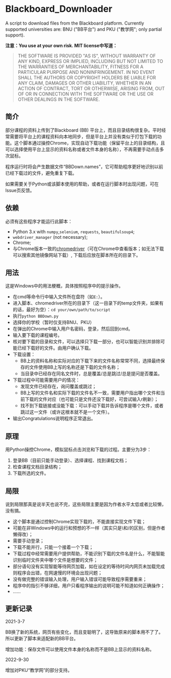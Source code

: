 # Blackboard_Downloader
 A script to download files from the Blackboard platform. Currently supported universities are: BNU ("BB平台") and PKU ("教学网"; only partial support).

**注意：You use at your own risk. MIT license中写道：**

> THE SOFTWARE IS PROVIDED "AS IS", WITHOUT WARRANTY OF ANY KIND, EXPRESS OR IMPLIED, INCLUDING BUT NOT LIMITED TO THE WARRANTIES OF MERCHANTABILITY, FITNESS FOR A PARTICULAR PURPOSE AND NONINFRINGEMENT. IN NO EVENT SHALL THE AUTHORS OR COPYRIGHT HOLDERS BE LIABLE FOR ANY CLAIM, DAMAGES OR OTHER LIABILITY, WHETHER IN AN ACTION OF CONTRACT, TORT OR OTHERWISE, ARISING FROM, OUT OF OR IN CONNECTION WITH THE SOFTWARE OR THE USE OR OTHER DEALINGS IN THE SOFTWARE.

## 简介

部分课程的资料上传到了Blackboard (BB) 平台上，而且目录结构很复杂。平时经常需要将平台上的课程资料向本地同步，但是平台上并没有类似于打包下载的功能。这个脚本通过操控Chrome，实现自动下载功能（保留平台上的目录结构，且可以选择使用平台上显示的资料名称或者文件本身的名称），不再需要手动点击多次鼠标。

程序运行时将会产生数据文件“BBDown.names”，它可帮助程序更好地识别以前已经下载过的文件，避免重复下载。

如果需要关于Python或该脚本使用的帮助，或者在运行脚本时出现问题，可在Issue页反馈。

## 依赖

必须有这些程序才能运行此脚本：

- Python 3.x with `numpy`,`selenium`, `requests`, `beautifulsoup4`;
- `webdriver_manager` (not necessary);
- Chrome;
- 与Chrome版本一致的[chromedriver](http://chromedriver.chromium.org/downloads)（可在Chrome中查看版本；如无法下载可以搜索其他镜像网站下载）, 下载后应放在脚本所在的目录下。

## 用法

这是Windows中的用法梗概，具体按照程序中的提示操作。

- 在cmd等命令行中输入文件所在盘符（如`E:`）。
- 进入脚本、chromedriver所在的目录下（这一目录下的temp文件夹，如果有的话，最好为空）：`cd your/own/path/to/script`
- 执行`python BBDown.py`
- 选择你的学校（暂时仅支持BNU、PKU）
- 在弹出的Chrome中输入用户名密码，登录，然后回到cmd。
- 输入要下载的课程编号。
- 核对要下载的目录和文件，可以选择只下载一部分，也可以智能识别并排除可能已经下载好的文件。由用户确认下载。
- 下载设置：
  - BB上的资料名称和实际对应的下载下来的文件名称常常不同，选择最终保存的文件使用BB上写的名称还是下载的文件名称；
  - 当目录中已经存在同名文件时，总是覆盖/总是跳过/总是提问是否覆盖。
- 下载过程中可能需要用户的情况：
  - 发现文件已经存在，询问覆盖或跳过；
  - BB上写的文件名和实际下载的文件名不一致，需要用户指出哪个文件和当前下载的文件对应（也可能只是文件还没下载好，可尝试输入r刷新）；
  - 找不到下载链接或没能下载：可以手动下载并告诉程序是哪个文件，或者跳过这一文件（或许这根本就不是一个文件）。
- 输出Congratulations说明程序正常退出。

## 原理

用Python操控Chrome，模拟鼠标点击浏览和下载的过程。主要分为3步：

1. 登录BB（目前只能手动登录）、选择课程、找到课程文档；
2. 检查课程文档目录结构；
3. 下载所选的文件。

## 局限

说到局限那真是说半天也说不完，这些局限主要是因为作者水平太低或者比较懒，没有搞。

- 这个脚本是通过控制Chrome实现下载的，不能直接实现文件下载；
- 可能在非Windows中的运行和预想的不一样（其实只是\和/的区别，但是作者懒得改）；
- 需要手动登录；
- 下载不能并行，只能一个接着一个下载；
- 下载过程中经常需要用户提供帮助，不能识别下载的文件名是什么，不能智能识别临时文件夹中哪个文件是想要的文件；
- 部分语句没有实现智能等待网页加载，如在设定的等待时间内网页未加载完成则程序会出错，在网速慢的环境会出现问题；
- 没有做完整的错误输入处理，用户输入错误可能导致程序需要重来；
- 程序中的指引不够详细，用户只看程序输出的说明可能不知道如何正确操作；
- ......

## 更新记录

2021-3-7

BB换了新的系统，网页有些变化，而且变聪明了，这导致原来的脚本用不了了。所以更新了脚本来适配新的BB平台。

增加功能：保存文件可以使用文件本身的名称而不是BB上显示的资料名称。

2022-9-30

增加对PKU“教学网”的部分支持。
